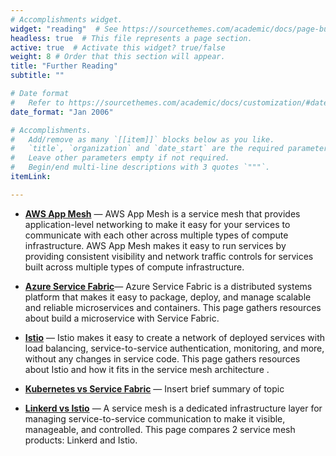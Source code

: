 ```yaml
---
# Accomplishments widget.
widget: "reading"  # See https://sourcethemes.com/academic/docs/page-builder/
headless: true  # This file represents a page section.
active: true  # Activate this widget? true/false
weight: 8 # Order that this section will appear.
title: "Further Reading"
subtitle: ""

# Date format
#   Refer to https://sourcethemes.com/academic/docs/customization/#date-format
date_format: "Jan 2006"

# Accomplishments.
#   Add/remove as many `[[item]]` blocks below as you like.
#   `title`, `organization` and `date_start` are the required parameters.
#   Leave other parameters empty if not required.
#   Begin/end multi-line descriptions with 3 quotes `"""`.
itemLink:

---
```


- **[AWS App Mesh](/display/containers/AWS+App+Mesh)** — AWS App Mesh is a service mesh that provides application-level networking to make it easy for your services to communicate with each other across multiple types of compute infrastructure. AWS App Mesh makes it easy to run services by providing consistent visibility and network traffic controls for services built across multiple types of compute infrastructure. 

- **[Azure Service Fabric](/display/containers/Azure+Service+Fabric)**— Azure Service Fabric is a distributed systems platform that makes it easy to package, deploy, and manage scalable and reliable microservices and containers. This page gathers resources about build a microservice with Service Fabric.
- **[Istio](/display/containers/Istio)** — Istio makes it easy to create a network of deployed services with load balancing, service-to-service authentication, monitoring, and more, without any changes in service code.  This page gathers resources about Istio and how it fits in the service mesh architecture .
- **[Kubernetes vs Service Fabric](/display/containers/Kubernetes+vs+Service+Fabric)** — Insert brief summary of topic
- **[Linkerd vs Istio](/display/containers/Linkerd+vs+Istio)** — A service mesh is a dedicated infrastructure layer for managing service-to-service communication to make it visible, manageable, and controlled. This page compares 2 service mesh products: Linkerd and Istio.






